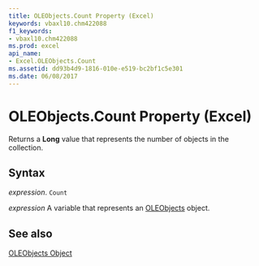 ```yaml
---
title: OLEObjects.Count Property (Excel)
keywords: vbaxl10.chm422088
f1_keywords:
- vbaxl10.chm422088
ms.prod: excel
api_name:
- Excel.OLEObjects.Count
ms.assetid: dd93b4d9-1816-010e-e519-bc2bf1c5e301
ms.date: 06/08/2017
---
```



# OLEObjects.Count Property (Excel)

Returns a  **Long** value that represents the number of objects in the collection.


## Syntax

 _expression_. `Count`

 _expression_ A variable that represents an [OLEObjects](./Excel.OLEObjects.md) object.


## See also


[OLEObjects Object](Excel.OLEObjects.md)

